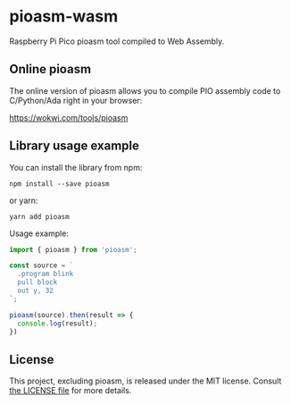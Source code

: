 # pioasm-wasm

Raspberry Pi Pico pioasm tool compiled to Web Assembly.

## Online pioasm

The online version of pioasm allows you to compile PIO assembly code to C/Python/Ada right in your browser:

https://wokwi.com/tools/pioasm

## Library usage example

You can install the library from npm:

```
npm install --save pioasm
```

or yarn:

```
yarn add pioasm
```

Usage example:

```javascript
import { pioasm } from 'pioasm';

const source = `
  .program blink
  pull block
  out y, 32
`;

pioasm(source).then(result => {
  console.log(result);
})
```

## License

This project, excluding pioasm, is released under the MIT license. Consult [the LICENSE file](LICENSE) for more details.

